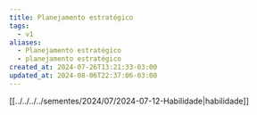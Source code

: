 ```yaml
---
title: Planejamento estratégico
tags:
  - v1
aliases:
  - Planejamento estratégico
  - planejamento estratégico
created_at: 2024-07-26T13:21:33-03:00
updated_at: 2024-08-06T22:37:06-03:00
---
```


[[../../../../sementes/2024/07/2024-07-12-Habilidade|habilidade]]
